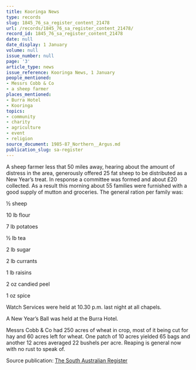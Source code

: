 ```yaml
---
title: Kooringa News
type: records
slug: 1845_76_sa_register_content_21478
url: /records/1845_76_sa_register_content_21478/
record_id: 1845_76_sa_register_content_21478
date: null
date_display: 1 January
volume: null
issue_number: null
page: '3'
article_type: news
issue_reference: Kooringa News, 1 January
people_mentioned:
- Messrs Cobb & Co
- a sheep farmer
places_mentioned:
- Burra Hotel
- Kooringa
topics:
- community
- charity
- agriculture
- event
- religion
source_document: 1985-87_Northern__Argus.md
publication_slug: sa-register
---
```


A sheep farmer less that 50 miles away, hearing about the amount of distress in the area, generously offered 25 fat sheep to be distributed as a New Year’s treat.  In response a committee was formed and about £20 collected.  As a result this morning about 55 families were furnished with a good supply of mutton and groceries.  The general ration per family was:

½ sheep

10 lb flour

7 lb potatoes

½ lb tea

2 lb sugar

2 lb currants

1 lb raisins

2 oz candied peel

1 oz spice

Watch Services were held at 10.30 p.m. last night at all chapels.

A New Year’s Ball was held at the Burra Hotel.

Messrs Cobb & Co had 250 acres of wheat in crop, most of it being cut for hay and 60 acres left for wheat.  One patch of 10 acres yielded 65 bags and another 12 acres averaged 22 bushels per acre.  Reaping is general now with no rust to speak of.

Source publication: [The South Australian Register](/publications/sa-register/)
